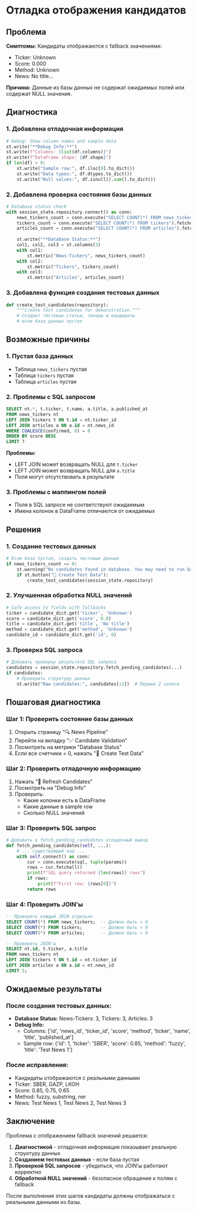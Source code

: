 # Отладка отображения кандидатов

## Проблема

**Симптомы:** Кандидаты отображаются с fallback значениями:
- Ticker: Unknown
- Score: 0.000
- Method: Unknown
- News: No title...

**Причина:** Данные из базы данных не содержат ожидаемых полей или содержат NULL значения.

## Диагностика

### 1. Добавлена отладочная информация

```python
# Debug: Show column names and sample data
st.write("**Debug Info:**")
st.write(f"Columns: {list(df.columns)}")
st.write(f"DataFrame shape: {df.shape}")
if len(df) > 0:
    st.write("Sample row:", df.iloc[0].to_dict())
    st.write("Data types:", df.dtypes.to_dict())
    st.write("Null values:", df.isnull().sum().to_dict())
```

### 2. Добавлена проверка состояния базы данных

```python
# Database status check
with session_state.repository.connect() as conn:
    news_tickers_count = conn.execute("SELECT COUNT(*) FROM news_tickers").fetchone()[0]
    tickers_count = conn.execute("SELECT COUNT(*) FROM tickers").fetchone()[0]
    articles_count = conn.execute("SELECT COUNT(*) FROM articles").fetchone()[0]
    
    st.write("**Database Status:**")
    col1, col2, col3 = st.columns(3)
    with col1:
        st.metric("News-Tickers", news_tickers_count)
    with col2:
        st.metric("Tickers", tickers_count)
    with col3:
        st.metric("Articles", articles_count)
```

### 3. Добавлена функция создания тестовых данных

```python
def create_test_candidates(repository):
    """Create test candidates for demonstration."""
    # Создает тестовые статьи, тикеры и кандидаты
    # если база данных пустая
```

## Возможные причины

### 1. Пустая база данных
- Таблица `news_tickers` пустая
- Таблица `tickers` пустая
- Таблица `articles` пустая

### 2. Проблемы с SQL запросом
```sql
SELECT nt.*, t.ticker, t.name, a.title, a.published_at 
FROM news_tickers nt 
LEFT JOIN tickers t ON t.id = nt.ticker_id 
LEFT JOIN articles a ON a.id = nt.news_id 
WHERE COALESCE(confirmed, 0) = 0 
ORDER BY score DESC 
LIMIT ?
```

**Проблемы:**
- LEFT JOIN может возвращать NULL для `t.ticker`
- LEFT JOIN может возвращать NULL для `a.title`
- Поля могут отсутствовать в результате

### 3. Проблемы с маппингом полей
- Поля в SQL запросе не соответствуют ожидаемым
- Имена колонок в DataFrame отличаются от ожидаемых

## Решения

### 1. Создание тестовых данных
```python
# Если база пустая, создать тестовые данные
if news_tickers_count == 0:
    st.warning("No candidates found in database. You may need to run batch processing first.")
    if st.button("🧪 Create Test Data"):
        create_test_candidates(session_state.repository)
```

### 2. Улучшенная обработка NULL значений
```python
# Safe access to fields with fallbacks
ticker = candidate_dict.get('ticker', 'Unknown')
score = candidate_dict.get('score', 0.0)
title = candidate_dict.get('title', 'No title')
method = candidate_dict.get('method', 'Unknown')
candidate_id = candidate_dict.get('id', 0)
```

### 3. Проверка SQL запроса
```python
# Добавить проверку результата SQL запроса
candidates = session_state.repository.fetch_pending_candidates(...)
if candidates:
    # Проверить структуру данных
    st.write("Raw candidates:", candidates[:2])  # Первые 2 записи
```

## Пошаговая диагностика

### Шаг 1: Проверить состояние базы данных
1. Открыть страницу "🔍 News Pipeline"
2. Перейти на вкладку "✅ Candidate Validation"
3. Посмотреть на метрики "Database Status"
4. Если все счетчики = 0, нажать "🧪 Create Test Data"

### Шаг 2: Проверить отладочную информацию
1. Нажать "🔄 Refresh Candidates"
2. Посмотреть на "Debug Info"
3. Проверить:
   - Какие колонки есть в DataFrame
   - Какие данные в sample row
   - Сколько NULL значений

### Шаг 3: Проверить SQL запрос
```python
# Добавить в fetch_pending_candidates отладочный вывод
def fetch_pending_candidates(self, ...):
    # ... существующий код ...
    with self.connect() as conn:
        cur = conn.execute(sql, tuple(params))
        rows = cur.fetchall()
        print(f"SQL query returned {len(rows)} rows")
        if rows:
            print(f"First row: {rows[0]}")
        return rows
```

### Шаг 4: Проверить JOIN'ы
```sql
-- Проверить каждый JOIN отдельно
SELECT COUNT(*) FROM news_tickers;  -- Должно быть > 0
SELECT COUNT(*) FROM tickers;       -- Должно быть > 0
SELECT COUNT(*) FROM articles;      -- Должно быть > 0

-- Проверить JOIN'ы
SELECT nt.id, t.ticker, a.title 
FROM news_tickers nt 
LEFT JOIN tickers t ON t.id = nt.ticker_id 
LEFT JOIN articles a ON a.id = nt.news_id 
LIMIT 5;
```

## Ожидаемые результаты

### После создания тестовых данных:
- **Database Status:** News-Tickers: 3, Tickers: 3, Articles: 3
- **Debug Info:** 
  - Columns: ['id', 'news_id', 'ticker_id', 'score', 'method', 'ticker', 'name', 'title', 'published_at']
  - Sample row: {'id': 1, 'ticker': 'SBER', 'score': 0.85, 'method': 'fuzzy', 'title': 'Test News 1'}

### После исправления:
- Кандидаты отображаются с реальными данными
- Ticker: SBER, GAZP, LKOH
- Score: 0.85, 0.75, 0.65
- Method: fuzzy, substring, ner
- News: Test News 1, Test News 2, Test News 3

## Заключение

Проблема с отображением fallback значений решается:

1. **Диагностикой** - отладочная информация показывает реальную структуру данных
2. **Созданием тестовых данных** - если база пустая
3. **Проверкой SQL запросов** - убедиться, что JOIN'ы работают корректно
4. **Обработкой NULL значений** - безопасное обращение к полям с fallback

После выполнения этих шагов кандидаты должны отображаться с реальными данными из базы.
